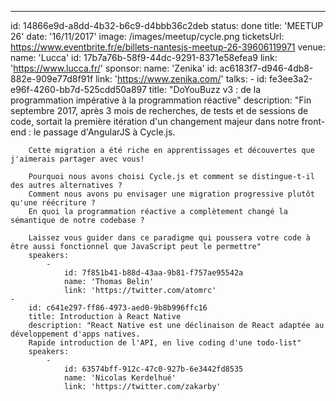 ---
id: 14866e9d-a8dd-4b32-b6c9-d4bbb36c2deb
status: done
title: 'MEETUP 26'
date: '16/11/2017'
image: /images/meetup/cycle.png
ticketsUrl: https://www.eventbrite.fr/e/billets-nantesjs-meetup-26-39606119971
venue:
    name: 'Lucca'
    id: 17b7a76b-58f9-44dc-9291-8371e58efea9
    link: 'https://www.lucca.fr/'
sponsor:
    name: 'Zenika'
    id: ac6183f7-d946-4db8-882e-909e77d8f91f
    link: 'https://www.zenika.com/'
talks:
    -
        id: fe3ee3a2-e96f-4260-bb7d-525cdd50a897
        title: "DoYouBuzz v3 : de la programmation impérative à la programmation réactive"
        description: "Fin septembre 2017, après 3 mois de recherches, de tests et de sessions de code, sortait la première itération d'un changement majeur dans notre front-end : le passage d'AngularJS à Cycle.js.

        Cette migration a été riche en apprentissages et découvertes que j'aimerais partager avec vous!

        Pourquoi nous avons choisi Cycle.js et comment se distingue-t-il des autres alternatives ?
        Comment nous avons pu envisager une migration progressive plutôt qu'une réécriture ?
        En quoi la programmation réactive a complètement changé la sémantique de notre codebase ?

        Laissez vous guider dans ce paradigme qui poussera votre code à être aussi fonctionnel que JavaScript peut le permettre"
        speakers:
            -
                id: 7f851b41-b88d-43aa-9b81-f757ae95542a
                name: 'Thomas Belin'
                link: 'https://twitter.com/atomrc'
    -
        id: c641e297-ff86-4973-aed0-9b8b996ffc16
        title: Introduction à React Native
        description: "React Native est une déclinaison de React adaptée au développement d'apps natives.
        Rapide introduction de l'API, en live coding d'une todo-list"
        speakers:
            -
                id: 63574bff-912c-47c0-927b-6e3442fd8535
                name: 'Nicolas Kerdelhué'
                link: 'https://twitter.com/zakarby'
